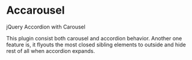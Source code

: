 Accarousel
==========

jQuery Accordion with Carousel

This plugin consist both carousel and accordion behavior. Another one feature is, it flyouts the most closed sibling elements to outside and hide rest of all when accordion expands.
